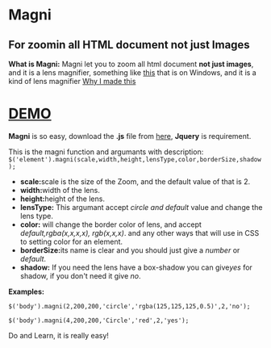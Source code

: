 # Magni
## For zoomin all HTML document not just Images

**What is Magni:** Magni let you to zoom all html document **not just images**,  and it is a lens magnifier, something like  [this](http://h10025.www1.hp.com/ewfrf-JAVA/Doc/images/823/c03671284.jpg) that is on Windows, and it is a kind of lens magnifier [Why I made this](http://stackoverflow.com/questions/30070035/magnifier-for-html-document)
# [DEMO](http://www.balit.ir/magni)


**Magni** is so easy, download the **.js** file from [here](https://raw.githubusercontent.com/MohammadKermani/magni/master/magni.js), **Jquery** is requirement.

This is the magni function and argumants with description:
`$('element').magni(scale,width,height,lensType,color,borderSize,shadow);`

<ul>
		<li><b>scale:</b>scale is the size of the Zoom, and the default value of that is 2.</li>
	        <li><b>width:</b>width of the lens.</li>
	        <li><b>height:</b>height of the lens.</li>
	        <li><b>lensType:</b> This argumant accept <i>circle and default</i> value and change the lens type.</li>
	        <li><b>color:</b> will change the border color of lens, and accept <i>default,rgba(x,x,x,x), rgb(x,x,x)</i>. and any other ways that will use in CSS to setting color for an element. </li>
	        <li><b>borderSize:</b>its name is clear and you should just give a <i>number</i> or <i>default</i>.</li>
	        <li><b>shadow:</b> If you need the lens have a box-shadow you can give<i>yes</i> for shadow, if you don't need it give <i>no</i>.</li>
	</ul>

**Examples:**

`$('body').magni(2,200,200,'circle','rgba(125,125,125,0.5)',2,'no');`

`$('body').magni(4,200,200,'Circle','red',2,'yes');`

Do and Learn, it is really easy!
